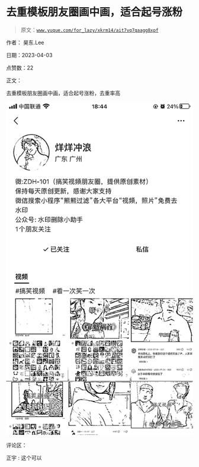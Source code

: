 # 去重模板朋友圈画中画，适合起号涨粉

> 原文：[`www.yuque.com/for_lazy/xkrm14/ait7vq7qaagg8xpf`](https://www.yuque.com/for_lazy/xkrm14/ait7vq7qaagg8xpf)

作者： 昊东.Lee

日期：2023-04-03

点赞数：22

正文：

去重模板朋友圈画中画，适合起号涨粉，去重率高

![](img/4f1939dd32f1f4e255276a27d3e6571f.png)

评论区：

正宇 : 这个可以

